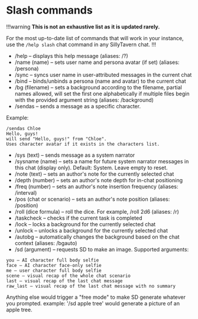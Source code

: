 # Slash commands

!!!warning
**This is not an exhaustive list as it is updated rarely.**

For the most up-to-date list of commands that will work in your instance, use the `/help slash` chat command in any SillyTavern chat.
!!!

- /help – displays this help message (aliases: /?)
- /name (name) – sets user name and persona avatar (if set) (aliases: /persona)
- /sync – syncs user name in user-attributed messages in the current chat
- /bind – binds/unbinds a persona (name and avatar) to the current chat
- /bg (filename) – sets a background according to the filename, partial names allowed, will set the first one alphabetically if multiple files begin with the provided argument string (aliases: /background)
- /sendas – sends a message as a specific character.

Example:

```
/sendas Chloe
Hello, guys!
will send "Hello, guys!" from "Chloe".
Uses character avatar if it exists in the characters list.
```

- /sys (text) – sends message as a system narrator
- /sysname (name) – sets a name for future system narrator messages in this chat (display only). Default: System. Leave empty to reset.
- /note (text) – sets an author's note for the currently selected chat
- /depth (number) – sets an author's note depth for in-chat positioning
- /freq (number) – sets an author's note insertion frequency (aliases: /interval)
- /pos (chat or scenario) – sets an author's note position (aliases: /position)
- /roll (dice formula) – roll the dice. For example, /roll 2d6 (aliases: /r)
- /taskcheck – checks if the current task is completed
- /lock – locks a background for the currently selected chat
- /unlock – unlocks a background for the currently selected chat
- /autobg – automatically changes the background based on the chat context (aliases: /bgauto)
- /sd (argument) – requests SD to make an image. Supported arguments:

```
you – AI character full body selfie
face – AI character face-only selfie
me – user character full body selfie
scene – visual recap of the whole chat scenario
last – visual recap of the last chat message
raw_last – visual recap of the last chat message with no summary
```

Anything else would trigger a "free mode" to make SD generate whatever you prompted.
example: '/sd apple tree' would generate a picture of an apple tree.
